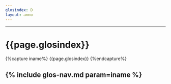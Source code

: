 ```yaml
---
glosindex: D
layout: anno
---
```

<hr>
<h1>{{page.glosindex}}</h1>

{%capture iname%}
{{page.glosindex}}
{%endcapture%}


<h2>
{% include glos-nav.md param=iname %}
</h2>

